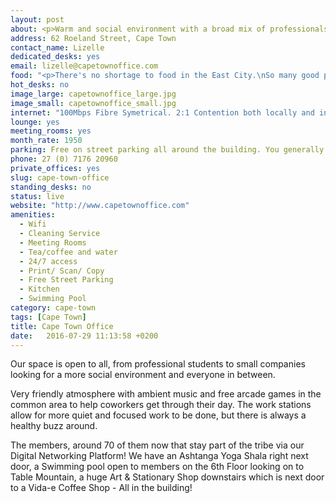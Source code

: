 ```yaml
---
layout: post
about: <p>Warm and social environment with a broad mix of professionals, entrepeneurs, freelancers and start-ups.</p>
address: 62 Roeland Street, Cape Town
contact_name: Lizelle
dedicated_desks: yes
email: lizelle@capetownoffice.com
food: "<p>There's no shortage to food in the East City.\nSo many good places to list, so we thought we'd add it to <a href=\"http://www.capetownoffice.com/downloads/cto-surrounding-map.pdf\">our website</a>."
hot_desks: no
image_large: capetownoffice_large.jpg
image_small: capetownoffice_small.jpg
internet: "100Mbps Fibre Symetrical. 2:1 Contention both locally and internationally and we include up to 10GB per person in the rental. Unlimited extra data is available at R20 per GB and monitored by the members via our Hotspot system."
lounge: yes
meeting_rooms: yes
month_rate: 1950
parking: Free on street parking all around the building. You generally find a spot no more than 5 mins walk from the office. We also have MyCity bus stops within a few minutes walk from the office, so you can leave your car at home too from time to  time.
phone: 27 (0) 7176 20960
private_offices: yes
slug: cape-town-office
standing_desks: no
status: live
website: "http://www.capetownoffice.com"
amenities:
  - Wifi
  - Cleaning Service
  - Meeting Rooms
  - Tea/coffee and water
  - 24/7 access
  - Print/ Scan/ Copy
  - Free Street Parking
  - Kitchen
  - Swimming Pool
category: cape-town
tags: [Cape Town]
title: Cape Town Office
date:   2016-07-29 11:13:58 +0200
---
```

<p>Our space is open to all, from professional students to small companies looking for a more social environment and everyone in between. </p>

<p>Very friendly atmosphere with ambient music and free arcade games in the common area to help coworkers get through their day. The work stations allow for more quiet and focused work to be done, but there is always a healthy buzz around.</p>

<p>The members, around 70 of them now that stay part of the tribe via our Digital Networking Platform! We have an Ashtanga Yoga Shala right next door, a Swimming pool open to members on the 6th Floor looking on to Table Mountain, a huge Art & Stationary Shop downstairs which is next door to a Vida-e Coffee Shop - All in the building!</p>
